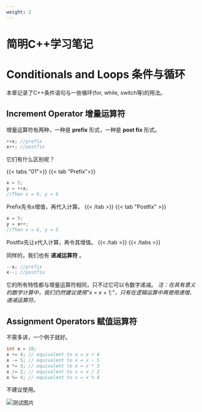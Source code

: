```yaml
---
weight: 2
---
```

# 简明C++学习笔记

# Conditionals and Loops 条件与循环
本章记录了C++条件语句与一些循环(for, while, switch等)的用法。

## Increment Operator 增量运算符

增量运算符有两种，一种是 **prefix** 形式，一种是 **post fix** 形式。

```c++
++x; //prefix
x++; //postfix
```
它们有什么区别呢？

{{< tabs "01">}}
{{< tab "Prefix">}}
```c++
x = 5;
y = ++x;
//Then x = 6, y = 6
```
Prefix先令x增值，再代入计算。
{{< /tab >}}
{{< tab "Postfix" >}}
```c++
x = 5;
y = x++;
//Then x = 6, y = 5
```
Postfix先让x代入计算，再令其增值。
{{< /tab >}}
{{< /tabs >}}

同样的，我们也有 **递减运算符** 。
```c++
--x; //prefix
x--; //postfix
```
它的所有特性都与增量运算符相同，只不过它可以令数字递减。
_注：在具有意义的数学计算中，我们仍然建议使用"x = x + 1;"，只有在逻辑运算中再使用递增、递减运算符。_

## Assignment Operators 赋值运算符
不需多讲，一个例子就好。

```c++
int x = 10;
x += 4; // equivalent to x = x + 4
x -= 5; // equivalent to x = x - 5
x *= 3; // equivalent to x = x * 3
x /= 2; // equivalent to x = x / 2
x %= 4; // equivalent to x = x % 4
```

不建议使用。

![测试图片](\docs\Coding\C++Notes\img\test.JPG)